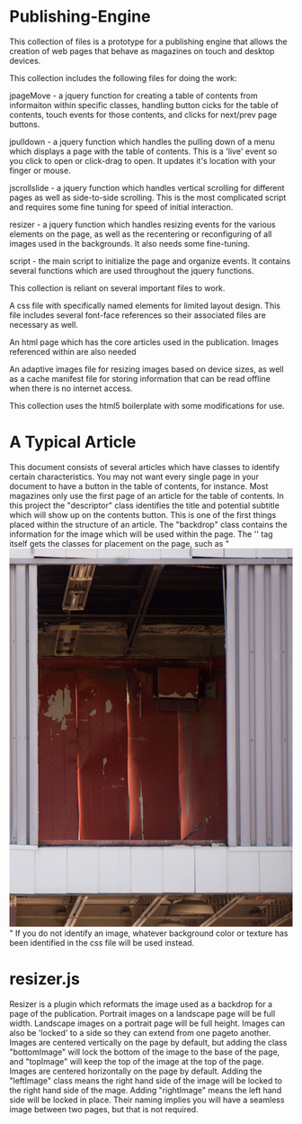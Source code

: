 Publishing-Engine
=================

This collection of files is a prototype for a publishing engine that allows the creation of web pages that behave as magazines on touch and desktop devices.

This collection includes the following files for doing the work:

jpageMove - a jquery function for creating a table of contents from informaiton within specific classes, handling button cicks for the table of contents, touch events for those contents, and clicks for next/prev page buttons.

jpulldown - a jquery function which handles the pulling down of a menu which displays a page with the table of contents. This is a 'live' event so you click to open or click-drag to open. It updates it's location with your finger or mouse.

jscrollslide - a jquery function which handles vertical scrolling for different pages as well as side-to-side scrolling. This is the most complicated script and requires some fine tuning for speed of initial interaction.

resizer - a jquery function which handles resizing events for the various elements on the page, as well as the recentering or reconfiguring of all images used in the backgrounds. It also needs some fine-tuning.

script - the main script to initialize the page and organize events. It contains several functions which are used throughout the jquery functions.

This collection is reliant on several important files to work.

A css file with specifically named elements for limited layout design. This file includes several font-face references so their associated files are necessary as well.

An html page which has the core articles used in the publication. Images referenced within are also needed

An adaptive images file for resizing images based on device sizes, as well as a cache manifest file for storing information that can be read offline when there is no internet access.

This collection uses the html5 boilerplate with some modifications for use.

A Typical Article
=================
This document consists of several articles which have classes to identify certain characteristics. You may not want every single page in your document to have a button in the table of contents, for instance. Most magazines only use the first page of an article for the table of contents. In this project the "descriptor" class identifies the title and potential subtitle which will show up on the contents button. This is one of the first things placed within the structure of an article.
The "backdrop" class contains the information for the image which will be used within the page. The '<img>' tag itself gets the classes for placement on the page, such as "<img src='photos/014.jpg' class='leftImage bottomImage'>" If you do not identify an image, whatever background color or texture has been identified in the css file will be used instead.

resizer.js
==========
Resizer is a plugin which reformats the image used as a backdrop for a page of the publication. Portrait images on a landscape page will be full width. Landscape images on a portrait page will be full height. Images can also be 'locked' to a side so they can extend from one pageto another. 
Images are centered vertically on the page by default, but adding the class "bottomImage" will lock the bottom of the image to the base of the page, and "topImage" will keep the top of the image at the top of the page. 
Images are centered horizontally on the page by default. Adding the "leftImage" class means the right hand side of the image will be locked to the right hand side of the mage. Adding "rightImage" means the left hand side will be locked in place. Their naming implies you will have a seamless image between two pages, but that is not required.


